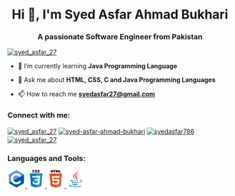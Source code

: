 <h1 align="center">Hi 👋, I'm Syed Asfar Ahmad Bukhari</h1>
<h3 align="center">A passionate Software Engineer from Pakistan</h3>

<p align="left"> <a href="https://twitter.com/syed_asfar_27" target="blank"><img src="https://img.shields.io/twitter/follow/syed_asfar_27?logo=twitter&style=for-the-badge" alt="syed_asfar_27" /></a> </p>

- 🌱 I’m currently learning **Java Programming Language**

- 💬 Ask me about **HTML, CSS, C and Java Programming Languages**

- 📫 How to reach me **syedasfar27@gmail.com**

<h3 align="left">Connect with me:</h3>
<p align="left">
<a href="https://twitter.com/syed_asfar_27" target="blank"><img align="center" src="https://raw.githubusercontent.com/rahuldkjain/github-profile-readme-generator/master/src/images/icons/Social/twitter.svg" alt="syed_asfar_27" height="30" width="40" /></a>
<a href="https://linkedin.com/in/syed-asfar-ahmad-bukhari" target="blank"><img align="center" src="https://raw.githubusercontent.com/rahuldkjain/github-profile-readme-generator/master/src/images/icons/Social/linked-in-alt.svg" alt="syed-asfar-ahmad-bukhari" height="30" width="40" /></a>
<a href="https://fb.com/syedasfar786" target="blank"><img align="center" src="https://raw.githubusercontent.com/rahuldkjain/github-profile-readme-generator/master/src/images/icons/Social/facebook.svg" alt="syedasfar786" height="30" width="40" /></a>
<a href="https://instagram.com/syed_asfar_27" target="blank"><img align="center" src="https://raw.githubusercontent.com/rahuldkjain/github-profile-readme-generator/master/src/images/icons/Social/instagram.svg" alt="syed_asfar_27" height="30" width="40" /></a>
</p>

<h3 align="left">Languages and Tools:</h3>
<p align="left"> <a href="https://www.cprogramming.com/" target="_blank" rel="noreferrer"> <img src="https://raw.githubusercontent.com/devicons/devicon/master/icons/c/c-original.svg" alt="c" width="40" height="40"/> </a> <a href="https://www.w3schools.com/css/" target="_blank" rel="noreferrer"> <img src="https://raw.githubusercontent.com/devicons/devicon/master/icons/css3/css3-original-wordmark.svg" alt="css3" width="40" height="40"/> </a> <a href="https://www.w3.org/html/" target="_blank" rel="noreferrer"> <img src="https://raw.githubusercontent.com/devicons/devicon/master/icons/html5/html5-original-wordmark.svg" alt="html5" width="40" height="40"/> </a> <a href="https://www.java.com" target="_blank" rel="noreferrer"> <img src="https://raw.githubusercontent.com/devicons/devicon/master/icons/java/java-original.svg" alt="java" width="40" height="40"/> </a> </p>



